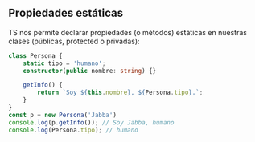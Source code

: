 ## Propiedades estáticas

TS nos permite declarar propiedades (o métodos) estáticas en nuestras clases (públicas, protected o privadas):

```typescript
class Persona {
    static tipo = 'humano';
    constructor(public nombre: string) {}

    getInfo() {
        return `Soy ${this.nombre}, ${Persona.tipo}.`;
    }
}
const p = new Persona('Jabba')
console.log(p.getInfo()); // Soy Jabba, humano
console.log(Persona.tipo); // humano
```